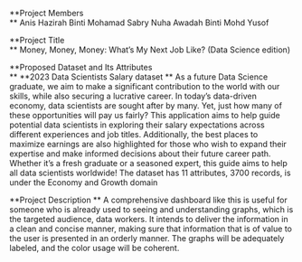 **Project Members  
**
Anis Hazirah Binti Mohamad Sabry 
Nuha Awadah Binti Mohd Yusof 

**Project Title  
**
Money, Money, Money: What’s My Next Job Like? (Data Science edition) 

**Proposed Dataset and Its Attributes  
**
**2023 Data Scientists Salary dataset 
**
As a future Data Science graduate, we aim to make a significant contribution to the world with our skills, while also securing a lucrative career. In today’s data-driven economy, data scientists are sought after by many. Yet, just how many of these opportunities will pay us fairly? 
This application aims to help guide potential data scientists in exploring their salary expectations across different experiences and job titles. Additionally, the best places to maximize earnings are also highlighted for those who wish to expand their expertise and make informed decisions about their future career path. Whether it’s a fresh graduate or a seasoned expert, this guide aims to help all data scientists worldwide! 
The dataset has 11 attributes, 3700 records, is under the Economy and Growth domain


**Project Description 
**
A comprehensive dashboard like this is useful for someone who is already used to seeing and understanding graphs, which is the targeted audience, data workers. It intends to deliver the information in a clean and concise manner, making sure that information that is of value to the user is presented in an orderly manner. The graphs will be adequately labeled, and the color usage will be coherent. 
